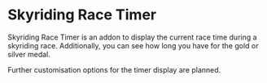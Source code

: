 # Skyriding Race Timer

Skyriding Race Timer is an addon to display the current race time during a skyriding race. Additionally, you can see how long you have for the gold or silver medal.

Further customisation options for the timer display are planned.

